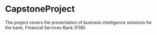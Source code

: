 # CapstoneProject
The project covers the presentation of business intelligence solutions for the bank, Financial Services Bank (FSB).
